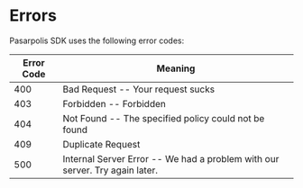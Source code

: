 # Errors

Pasarpolis SDK uses the following error codes:

Error Code | Meaning
---------- | -------
400 | Bad Request -- Your request sucks
403 | Forbidden -- Forbidden
404 | Not Found -- The specified policy could not be found
409 | Duplicate Request
500 | Internal Server Error -- We had a problem with our server. Try again later.
